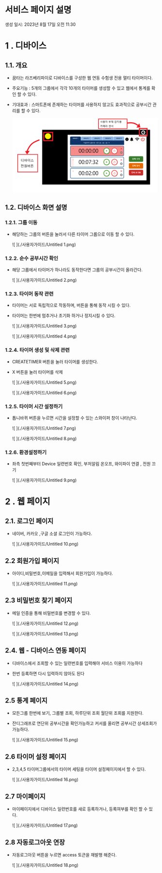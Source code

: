# 서비스 페이지 설명

생성 일시: 2023년 8월 17일 오전 11:30

# 1 . 디바이스

## 1.1. 개요

- 꿈타는 라즈베리파이로 디바이스를 구성한 웹 연동 수험생 전용 멀티 타이머이다.
- 주요기능 : 5개의 그룹에서 각각 10개의 타이머를 생성할 수 있고 웹에서 통계를 확인 할 수 있다.
- 기대효과 : 스마트폰에 존재하는 타이머를 사용하지 않고도 효과적으로 공부시간 관리를 할 수 있다.

    ![ ](./사용자가이드/Untitled.png)

## 1.2. 디바이스 화면 설명

### 1.2.1. 그룹 이동

- 해당하는 그룹의 버튼을 눌러서 다른 타이머 그룹으로 이동 할 수 있다.

    ![ ](./사용자가이드/Untitled 1.png)
 

### 1.2.2. 순수 공부시간 확인

- 해당 그룹에서 타이머가 하나라도 동작한다면 그룹의 공부시간이 올라간다.

    ![ ](./사용자가이드/Untitled 2.png)

### 1.2.3. 타이머 동작 관련

- 타이머는 서로 독립적으로 작동하며, 버튼을 통해 동작 시킬 수 있다.
- 타이머는 한번에 멈추거나 초기화 하거나 정지시킬 수 있다.

    ![ ](./사용자가이드/Untitled 3.png)

    ![ ](./사용자가이드/Untitled 4.png)

### 1.2.4. 타이머 생성 및 삭제 관련

- CREATETIMER 버튼을 눌러 타이머를 생성한다.
- X 버튼을 눌러 타이머를 삭제
    
    ![ ](./사용자가이드/Untitled 5.png)
    
    ![ ](./사용자가이드/Untitled 6.png)
    

### 1.2.5. 타이머 시간 설정하기

- 톱니바퀴 버튼을 누르면 시간을 설정할 수 있는 스와이퍼 창이 나타난다.

    ![ ](./사용자가이드/Untitled 7.png)

    ![ ](./사용자가이드/Untitled 8.png)

### 1.2.6. 환경설정하기

- 좌측 첫번째부터 Device 일련번호 확인, 부저알림 온오프, 와이파이 연결 , 전원 끄기
    
    ![ ](./사용자가이드/Untitled 9.png)
    

# 2 . 웹 페이지

## 2.1. 로그인 페이지

- 네이버, 카카오 ,구글 소셜 로그인이 가능하다.
    
    ![ ](./사용자가이드/Untitled 10.png)

## 2.2 회원가입 페이지

- 아이디,비밀번호,이메일을 입력해서 회원가입이 가능하다.
    
    ![ ](./사용자가이드/Untitled 11.png)
    

## 2.3 비밀번호 찾기 페이지

- 메일 인증을 통해 비밀번호를 변경할 수 있다.
    
    ![ ](./사용자가이드/Untitled 12.png)
    
    ![ ](./사용자가이드/Untitled 13.png)
    

## 2.4. 웹 - 디바이스 연동 페이지

- 디바이스에서 조회할 수 있는 일련번호를 입력해야 서비스 이용이 가능하다
- 한번 등록하면 다시 입력하지 않아도 된다

    ![ ](./사용자가이드/Untitled 14.png)

## 2.5 통계 페이지

- 모든그룹 한번에 보기, 그룹별 조회, 하루단위 조회 월단위 조회를 지원한다.
- 잔디그래프로 연단위 공부시간을 확인가능하고 커서를 올리면 공부시간 상세조회가 가능하다.

    ![ ](./사용자가이드/Untitled 15.png)

## 2.6 타이머 설정 페이지

- 2,3,4,5 타이머그룹에서의 타이머 세팅을 타이머 설정페이지에서 할 수 있다.
    
    ![ ](./사용자가이드/Untitled 16.png)
    

## 2.7 마이페이지

- 마이페이지에서 디바이스 일련번호를 새로 등록하거나, 등록여부를 확인 할 수 있다.
    
    ![ ](./사용자가이드/Untitled 17.png)

## 2.8 자동로그아웃 연장

- 자동로그아웃 버튼을 누르면 access 토큰을 재발행 해준다.
    
    ![ ](./사용자가이드/Untitled 18.png)
